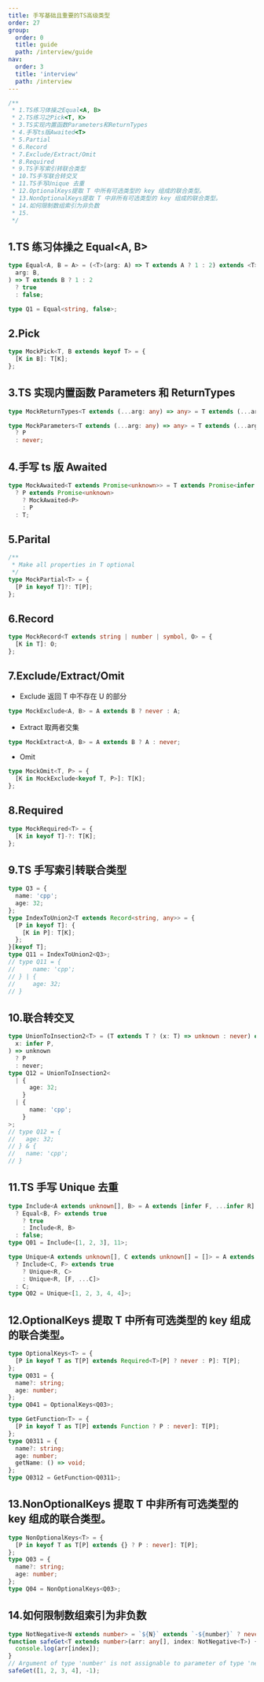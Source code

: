 ```yaml
---
title: 手写基础且重要的TS高级类型
order: 27
group:
  order: 0
  title: guide
  path: /interview/guide
nav:
  order: 3
  title: 'interview'
  path: /interview
---
```


```ts
/**
 * 1.TS练习体操之Equal<A, B>
 * 2.TS练习之Pick<T, K>
 * 3.TS实现内置函数Parameters和ReturnTypes
 * 4.手写ts版Awaited<T>
 * 5.Partial
 * 6.Record
 * 7.Exclude/Extract/Omit
 * 8.Required
 * 9.TS手写索引转联合类型
 * 10.TS手写联合转交叉
 * 11.TS手写Unique 去重
 * 12.OptionalKeys提取 T 中所有可选类型的 key 组成的联合类型。
 * 13.NonOptionalKeys提取 T 中非所有可选类型的 key 组成的联合类型。
 * 14.如何限制数组索引为非负数
 * 15.
 */
```

## 1.TS 练习体操之 Equal<A, B>

```ts
type Equal<A, B = A> = (<T>(arg: A) => T extends A ? 1 : 2) extends <T>(
  arg: B,
) => T extends B ? 1 : 2
  ? true
  : false;

type Q1 = Equal<string, false>;
```

## 2.Pick

```ts
type MockPick<T, B extends keyof T> = {
  [K in B]: T[K];
};
```

## 3.TS 实现内置函数 Parameters 和 ReturnTypes

```ts
type MockReturnTypes<T extends (...arg: any) => any> = T extends (...arg: any) => infer R ? R : any;

type MockParameters<T extends (...arg: any) => any> = T extends (...arg: infer P) => any
  ? P
  : never;
```

## 4.手写 ts 版 Awaited

```ts
type MockAwaited<T extends Promise<unknown>> = T extends Promise<infer P>
  ? P extends Promise<unknown>
    ? MockAwaited<P>
    : P
  : T;
```

## 5.Parital

```ts
/**
 * Make all properties in T optional
 */
type MockPartial<T> = {
  [P in keyof T]?: T[P];
};
```

## 6.Record

```ts
type MockRecord<T extends string | number | symbol, O> = {
  [K in T]: O;
};
```

## 7.Exclude/Extract/Omit

- Exclude 返回 T 中不存在 U 的部分

```ts
type MockExclude<A, B> = A extends B ? never : A;
```

- Extract 取两者交集

```ts
type MockExtract<A, B> = A extends B ? A : never;
```

- Omit

```ts
type MockOmit<T, P> = {
  [K in MockExclude<keyof T, P>]: T[K];
};
```

## 8.Required

```ts
type MockRequired<T> = {
  [K in keyof T]-?: T[K];
};
```

## 9.TS 手写索引转联合类型

```ts
type Q3 = {
  name: 'cpp';
  age: 32;
};
type IndexToUnion2<T extends Record<string, any>> = {
  [P in keyof T]: {
    [K in P]: T[K];
  };
}[keyof T];
type Q11 = IndexToUnion2<Q3>;
// type Q11 = {
//     name: 'cpp';
// } | {
//     age: 32;
// }
```

## 10.联合转交叉

```ts
type UnionToInsection2<T> = (T extends T ? (x: T) => unknown : never) extends (
  x: infer P,
) => unknown
  ? P
  : never;
type Q12 = UnionToInsection2<
  | {
      age: 32;
    }
  | {
      name: 'cpp';
    }
>;
// type Q12 = {
//   age: 32;
// } & {
//   name: 'cpp';
// }
```

## 11.TS 手写 Unique 去重

```ts
type Include<A extends unknown[], B> = A extends [infer F, ...infer R]
  ? Equal<B, F> extends true
    ? true
    : Include<R, B>
  : false;
type Q01 = Include<[1, 2, 3], 11>;

type Unique<A extends unknown[], C extends unknown[] = []> = A extends [infer F, ...infer R]
  ? Include<C, F> extends true
    ? Unique<R, C>
    : Unique<R, [F, ...C]>
  : C;
type Q02 = Unique<[1, 2, 3, 4, 4]>;
```

## 12.OptionalKeys 提取 T 中所有可选类型的 key 组成的联合类型。

```ts
type OptionalKeys<T> = {
  [P in keyof T as T[P] extends Required<T>[P] ? never : P]: T[P];
};
type Q031 = {
  name?: string;
  age: number;
};
type Q041 = OptionalKeys<Q03>;

type GetFunction<T> = {
  [P in keyof T as T[P] extends Function ? P : never]: T[P];
};
type Q0311 = {
  name?: string;
  age: number;
  getName: () => void;
};
type Q0312 = GetFunction<Q0311>;
```

## 13.NonOptionalKeys 提取 T 中非所有可选类型的 key 组成的联合类型。

```ts
type NonOptionalKeys<T> = {
  [P in keyof T as T[P] extends {} ? P : never]: T[P];
};
type Q03 = {
  name?: string;
  age: number;
};
type Q04 = NonOptionalKeys<Q03>;
```

## 14.如何限制数组索引为非负数

```ts
type NotNegative<N extends number> = `${N}` extends `-${number}` ? never : N;
function safeGet<T extends number>(arr: any[], index: NotNegative<T>) {
  console.log(arr[index]);
}
// Argument of type 'number' is not assignable to parameter of type 'never'.ts(2345)
safeGet([1, 2, 3, 4], -1);
```
